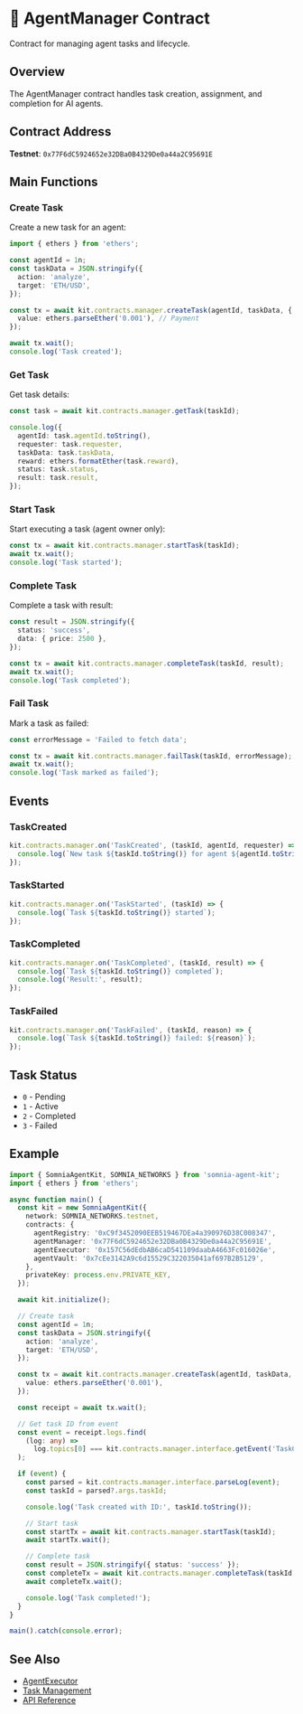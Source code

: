 # 📝 AgentManager Contract

Contract for managing agent tasks and lifecycle.

## Overview

The AgentManager contract handles task creation, assignment, and completion for AI agents.

## Contract Address

**Testnet**: `0x77F6dC5924652e32DBa0B4329De0a44a2C95691E`

## Main Functions

### Create Task

Create a new task for an agent:

```typescript
import { ethers } from 'ethers';

const agentId = 1n;
const taskData = JSON.stringify({
  action: 'analyze',
  target: 'ETH/USD',
});

const tx = await kit.contracts.manager.createTask(agentId, taskData, {
  value: ethers.parseEther('0.001'), // Payment
});

await tx.wait();
console.log('Task created');
```

### Get Task

Get task details:

```typescript
const task = await kit.contracts.manager.getTask(taskId);

console.log({
  agentId: task.agentId.toString(),
  requester: task.requester,
  taskData: task.taskData,
  reward: ethers.formatEther(task.reward),
  status: task.status,
  result: task.result,
});
```

### Start Task

Start executing a task (agent owner only):

```typescript
const tx = await kit.contracts.manager.startTask(taskId);
await tx.wait();
console.log('Task started');
```

### Complete Task

Complete a task with result:

```typescript
const result = JSON.stringify({
  status: 'success',
  data: { price: 2500 },
});

const tx = await kit.contracts.manager.completeTask(taskId, result);
await tx.wait();
console.log('Task completed');
```

### Fail Task

Mark a task as failed:

```typescript
const errorMessage = 'Failed to fetch data';

const tx = await kit.contracts.manager.failTask(taskId, errorMessage);
await tx.wait();
console.log('Task marked as failed');
```

## Events

### TaskCreated

```typescript
kit.contracts.manager.on('TaskCreated', (taskId, agentId, requester) => {
  console.log(`New task ${taskId.toString()} for agent ${agentId.toString()}`);
});
```

### TaskStarted

```typescript
kit.contracts.manager.on('TaskStarted', (taskId) => {
  console.log(`Task ${taskId.toString()} started`);
});
```

### TaskCompleted

```typescript
kit.contracts.manager.on('TaskCompleted', (taskId, result) => {
  console.log(`Task ${taskId.toString()} completed`);
  console.log('Result:', result);
});
```

### TaskFailed

```typescript
kit.contracts.manager.on('TaskFailed', (taskId, reason) => {
  console.log(`Task ${taskId.toString()} failed: ${reason}`);
});
```

## Task Status

- `0` - Pending
- `1` - Active
- `2` - Completed
- `3` - Failed

## Example

```typescript
import { SomniaAgentKit, SOMNIA_NETWORKS } from 'somnia-agent-kit';
import { ethers } from 'ethers';

async function main() {
  const kit = new SomniaAgentKit({
    network: SOMNIA_NETWORKS.testnet,
    contracts: {
      agentRegistry: '0xC9f3452090EEB519467DEa4a390976D38C008347',
      agentManager: '0x77F6dC5924652e32DBa0B4329De0a44a2C95691E',
      agentExecutor: '0x157C56dEdbAB6caD541109daabA4663Fc016026e',
      agentVault: '0x7cEe3142A9c6d15529C322035041af697B2B5129',
    },
    privateKey: process.env.PRIVATE_KEY,
  });

  await kit.initialize();

  // Create task
  const agentId = 1n;
  const taskData = JSON.stringify({
    action: 'analyze',
    target: 'ETH/USD',
  });

  const tx = await kit.contracts.manager.createTask(agentId, taskData, {
    value: ethers.parseEther('0.001'),
  });

  const receipt = await tx.wait();

  // Get task ID from event
  const event = receipt.logs.find(
    (log: any) =>
      log.topics[0] === kit.contracts.manager.interface.getEvent('TaskCreated').topicHash
  );

  if (event) {
    const parsed = kit.contracts.manager.interface.parseLog(event);
    const taskId = parsed?.args.taskId;

    console.log('Task created with ID:', taskId.toString());

    // Start task
    const startTx = await kit.contracts.manager.startTask(taskId);
    await startTx.wait();

    // Complete task
    const result = JSON.stringify({ status: 'success' });
    const completeTx = await kit.contracts.manager.completeTask(taskId, result);
    await completeTx.wait();

    console.log('Task completed!');
  }
}

main().catch(console.error);
```

## See Also

- [AgentExecutor](agent-executor.md)
- [Task Management](../sdk-tasks.md)
- [API Reference](../../API_REFERENCE.md)

